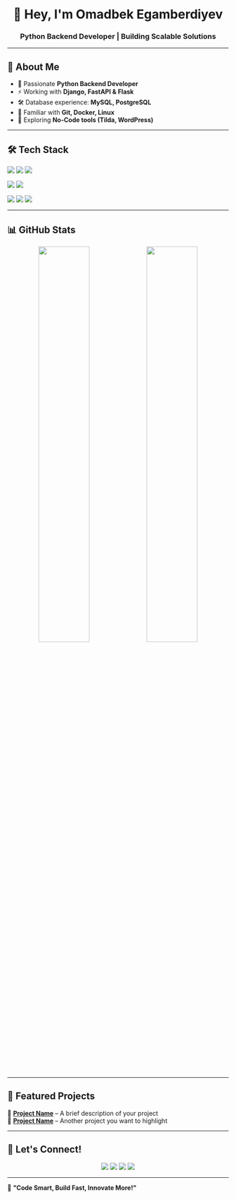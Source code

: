 <h1 align="center">👋 Hey, I'm Omadbek Egamberdiyev</h1>
<h3 align="center">Python Backend Developer | Building Scalable Solutions</h3>

---

## 🚀 About Me  

- 🐍 Passionate **Python Backend Developer**  
- ⚡ Working with **Django, FastAPI & Flask**  
- 🛠 Database experience: **MySQL, PostgreSQL**  
- 🔧 Familiar with **Git, Docker, Linux**  
- 🌱 Exploring **No-Code tools (Tilda, WordPress)**  

---

## 🛠 Tech Stack  

<p>
  <img src="https://img.shields.io/badge/Python-3776AB?style=for-the-badge&logo=python&logoColor=white" />
  <img src="https://img.shields.io/badge/Django-092E20?style=for-the-badge&logo=django&logoColor=white" />
  <img src="https://img.shields.io/badge/FastAPI-009688?style=for-the-badge&logo=fastapi&logoColor=white" />
</p>

<p>
  <img src="https://img.shields.io/badge/MySQL-4479A1?style=for-the-badge&logo=mysql&logoColor=white" />
  <img src="https://img.shields.io/badge/PostgreSQL-336791?style=for-the-badge&logo=postgresql&logoColor=white" />
</p>

<p>
  <img src="https://img.shields.io/badge/Git-F05032?style=for-the-badge&logo=git&logoColor=white" />
  <img src="https://img.shields.io/badge/Linux-FCC624?style=for-the-badge&logo=linux&logoColor=black" />
  <img src="https://img.shields.io/badge/Docker-2496ED?style=for-the-badge&logo=docker&logoColor=white" />
</p>

---

## 📊 GitHub Stats  

<p align="center">
  <img src="https://github-readme-stats.vercel.app/api?username=OmadbekEgamberdiyev&show_icons=true&theme=tokyonight" width="48%" />
  <img src="https://github-readme-streak-stats.herokuapp.com/?user=OmadbekEgamberdiyev&theme=tokyonight" width="48%" />
</p>

---

## 🌟 Featured Projects  
🚀 **[Project Name](#)** – A brief description of your project  
🚀 **[Project Name](#)** – Another project you want to highlight  


---

## 🔗 Let's Connect!  
<p align="center">
  <a href="https://t.me/softwaredeveloper_uz"><img src="https://img.shields.io/badge/Telegram-2CA5E0?style=for-the-badge&logo=telegram&logoColor=white" /></a>
  <a href="https://www.instagram.com/egamberdiyev__omadbek?utm_source=qr&igsh=c3BjMmR4dm02em5j"><img src="https://img.shields.io/badge/Instagram-E4405F?style=for-the-badge&logo=instagram&logoColor=white" /></a>
  <a href="https://www.youtube.com/@omaddevs"><img src="https://img.shields.io/badge/YouTube-FF0000?style=for-the-badge&logo=youtube&logoColor=white" /></a>
  <a href="mailto:omaddevs@gmail.com"><img src="https://img.shields.io/badge/Email-D14836?style=for-the-badge&logo=gmail&logoColor=white" /></a>
</p>

---

🚀 **"Code Smart, Build Fast, Innovate More!"**  
